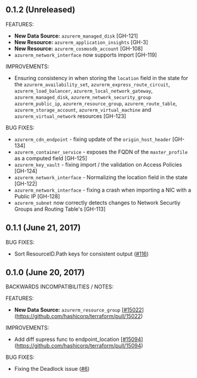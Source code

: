 ## 0.1.2 (Unreleased)

FEATURES:

* **New Data Source:** `azurerm_managed_disk` [GH-121]
* **New Resource:** `azurerm_application_insights` [GH-3]
* **New Resource:** `azurerm_cosmosdb_account` [GH-108]
* `azurerm_network_interface` now supports import [GH-119]

IMPROVEMENTS:

* Ensuring consistency in when storing the `location` field in the state for the `azurerm_availability_set`, `azurerm_express_route_circuit`, `azurerm_load_balancer`, `azurerm_local_network_gateway`, `azurerm_managed_disk`, `azurerm_network_security_group`
`azurerm_public_ip`, `azurerm_resource_group`, `azurerm_route_table`, `azurerm_storage_account`, `azurerm_virtual_machine` and `azurerm_virtual_network` resources [GH-123]

BUG FIXES:

* `azurerm_cdn_endpoint` - fixing update of the `origin_host_header` [GH-134]
* `azurerm_container_service` - exposes the FQDN of the `master_profile` as a computed field [GH-125]
* `azurerm_key_vault` - fixing import / the validation on Access Policies [GH-124]
* `azurerm_network_interface` - Normalizing the location field in the state [GH-122]
* `azurerm_network_interface` - fixing a crash when importing a NIC with a Public IP [GH-128]
* `azurerm_subnet` now correctly detects changes to Network Securtiy Groups and Routing Table's [GH-113]

## 0.1.1 (June 21, 2017)

BUG FIXES:

* Sort ResourceID.Path keys for consistent output ([#116](https://github.com/terraform-providers/terraform-provider-azurerm/issues/116))

## 0.1.0 (June 20, 2017)

BACKWARDS INCOMPATIBILITIES / NOTES:

FEATURES:

* **New Data Source:** `azurerm_resource_group` [[#15022](https://github.com/terraform-providers/terraform-provider-azurerm/issues/15022)](https://github.com/hashicorp/terraform/pull/15022)

IMPROVEMENTS:

* Add diff supress func to endpoint_location [[#15094](https://github.com/terraform-providers/terraform-provider-azurerm/issues/15094)](https://github.com/hashicorp/terraform/pull/15094)

BUG FIXES:

* Fixing the Deadlock issue ([#6](https://github.com/terraform-providers/terraform-provider-azurerm/issues/6))
